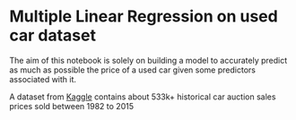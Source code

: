 # Multiple Linear Regression on used car dataset
The aim of this notebook is solely on building a model to accurately predict as much as possible the price of a used car given some predictors associated with it.

A dataset from [Kaggle](https://www.kaggle.com/datasets/tunguz/used-car-auction-prices) contains about 533k+ historical car auction sales prices sold between 1982 to 2015

 
